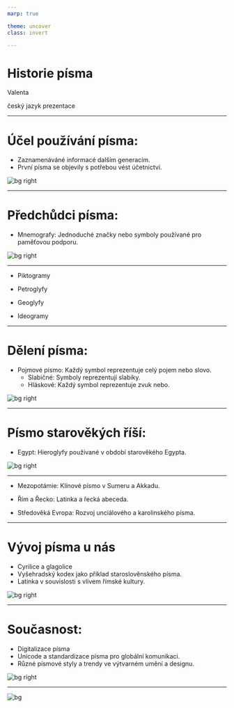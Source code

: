 ```yaml
---
marp: true

theme: uncover
class: invert

---
```


# Historie písma

Valenta

český jazyk prezentace

---

# Účel používání písma:
- Zaznamenáváné informacé dalším generacím.
- První písma se objevily s potřebou vést účetnictví.

![bg right](stop.jpeg)

---

# Předchůdci písma:
- Mnemografy: Jednoduché značky nebo symboly používané pro paměťovou podporu.

![bg right](skanalniKresby.jpeg)

---

   - Piktogramy

   - Petroglyfy

   - Geoglyfy

   - Ideogramy

[//]: # (Piktogramy: Obrazové znázornění objektů, které slouží ke komunikaci. Petroglyfy: Vyryté symboly nebo obrazy na kamenných površích Geoglyfy: Zeměpisné tvary nebo symboly vytvořené na krajině. Ideogramy: Symboly reprezentující myšlenky nebo koncepty.)

---

# Dělení písma:
- Pojmové písmo: Každý symbol reprezentuje celý pojem nebo slovo.
   - Slabičné: Symboly reprezentují slabiky.
   - Hláskové: Každý symbol reprezentuje zvuk nebo.

![bg right](deleni.png)

---

# Písmo starověkých říší:
- Egypt: Hieroglyfy používané v období starověkého Egypta.

![bg right](hieroglyfy.webp)

---

- Mezopotámie: Klínové písmo v Sumeru a Akkadu.

- Řím a Řecko: Latinka a řecká abeceda.

- Středověká Evropa: Rozvoj unciálového a karolinského písma.

---

# Vývoj písma u nás
- Cyrilice a glagolice
- Vyšehradský kodex jako příklad staroslověnského písma.
- Latinka v souvislosti s vlivem římské kultury.

![bg right](knihtisk.jpg)

---

# Současnost:
- Digitalizace písma
- Unicode a standardizace písma pro globální komunikaci.
- Různé písmové styly a trendy ve výtvarném umění a designu.

![bg right](osaka.png)

---

![bg](evangelionEndOfPresentation.webp)